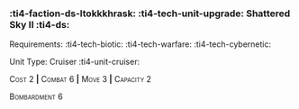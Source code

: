 ### :ti4-faction-ds-ltokkkhrask: :ti4-tech-unit-upgrade: **Shattered Sky II** :ti4-ds:

Requirements: :ti4-tech-biotic: :ti4-tech-warfare: :ti4-tech-cybernetic:

Unit Type: Cruiser :ti4-unit-cruiser:

<span style="font-variant:small-caps;">Cost</span> 2 __|__ <span style="font-variant:small-caps;">Combat</span> 6 __|__ <span style="font-variant:small-caps;">Move</span> 3 __|__ <span style="font-variant:small-caps;">Capacity</span> 2

<span style="font-variant:small-caps;">Bombardment</span> 6
